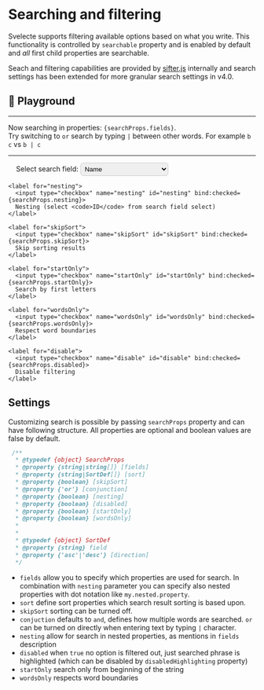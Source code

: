 <script>
  import Svelecte from '$lib/Svelecte.svelte';
  import { android } from '$lib/utils/helpers';

  import { colors } from '../colors';

  const items = 100;
  let options = [];
  let selection = null;

  for (let i = 1; i <= items; i++) {
    options.push(
      Object.assign({}, colors[i], { internal: {
        id: i
      }})
    );
  }

  let searchProps = $state({
    fields: 'name',
    skipSort: false,
    nesting: false,
    disabled: false,
    startOnly: false,
    wordsOnly: false,
  });

  let placeholder = $derived(searchProps.fields === 'internal.id'
    ? 'Search by internal (nested id)'
    : (searchProps.fields === 'hex'
      ? 'Search by hex'
      : 'Search by name'
    )
  );



</script>

# Searching and filtering

Svelecte supports filtering available options based on what you write. This functionality is controlled by `searchable`
property and is enabled by default and *all* first child properties are searchable.

Seach and filtering capabilities are provided by [sifter.js](https://github.com/brianreavis/sifter.js/) internally and search settings
has been extended for more granular search settings in v4.0.

## 🧩 Playground

<div>
  <Svelecte {options} bind:value={selection} {placeholder}
    {searchProps}
    clearable
    multiple
  >
    <!-- <div slot="option" let:item>{item.name} #{item.internal.id}</div> -->
    <!-- <b slot="icon">{iconSlot}</b>
    <svelte:fragment slot="clear-icon" let:selectedOptions let:inputValue>{selectedOptions.length ? '❌' : inputValue ? '👀' : '❓' }</svelte:fragment>
    <svelte:fragment slot="indicator-icon" let:hasDropdownOpened>{hasDropdownOpened?'😃':'😄'}</svelte:fragment> -->
  </Svelecte>

  <hr>
  <div class="block-labels">
    Now searching in properties: <code>{searchProps.fields}</code>.
    <br>
    Try switching to <code>or</code> search by typing <code>|</code> between other words. For example <code>b c</code> vs <code>b | c</code>
    <hr>
    <label for="fields">
      Select search field:
      <select name="fields" id="fields" bind:value={searchProps.fields}>
        <option value="name">Name</option>
        <option value="hex">Hex (not visible property)</option>
        <option value="internal.id">ID (nesting required)</option>
      </select>
    </label>

    <label for="nesting">
      <input type="checkbox" name="nesting" id="nesting" bind:checked={searchProps.nesting}>
      Nesting (select <code>ID</code> from search field select)
    </label>

    <label for="skipSort">
      <input type="checkbox" name="skipSort" id="skipSort" bind:checked={searchProps.skipSort}>
      Skip sorting results
    </label>

    <label for="startOnly">
      <input type="checkbox" name="startOnly" id="startOnly" bind:checked={searchProps.startOnly}>
      Search by first letters
    </label>

    <label for="wordsOnly">
      <input type="checkbox" name="wordsOnly" id="wordsOnly" bind:checked={searchProps.wordsOnly}>
      Respect word boundaries
    </label>

    <label for="disable">
      <input type="checkbox" name="disable" id="disable" bind:checked={searchProps.disabled}>
      Disable filtering
    </label>
  </div>
</div>

## Settings

Customizing search is possible by passing `searchProps` property and can have following structure. All properties are
optional and boolean values are false by default.

```js
 /**
  * @typedef {object} SearchProps
  * @property {string|string[]} [fields]
  * @property {string|SortDef[]} [sort]
  * @property {boolean} [skipSort]
  * @property {'or'} [conjunction]
  * @property {boolean} [nesting]
  * @property {boolean} [disabled]
  * @property {boolean} [startOnly]
  * @property {boolean} [wordsOnly]
  *
  *
  * @typedef {object} SortDef
  * @property {string} field
  * @property {'asc'|'desc'} [direction]
  */
```

- `fields` allow you to specify which properties are used for search. In combination with `nesting` parameter you can specify also nested properties with dot notation like `my.nested.property`.
- `sort` define sort properties which search result sorting is based upon.
- `skipSort` sorting can be turned off.
- `conjuction` defaults to `and`, defines how multiple words are searched. `or` can be turned on directly when entering text by typing `|` character.
- `nesting` allow for search in nested properties, as mentions in `fields` description
- `disabled` when `true` no option is filtered out, just searched phrase is highlighted (which can be disabled by `disabledHighlighting` property)
- `startOnly` search only from beginning of the string
- `wordsOnly` respects word boundaries

<style>
  label {
    display: inline-block;
    margin: 8px 1rem 8px 0;
  }
  .block-labels {
    & select {
      border: 1px solid #ccc;
      padding: 4px;
      border-radius: 6px;
    }
    & label {
      display: block;
      margin-bottom: 0;
      margin-left: 16px;
    }
  }
  select {
    appearance: auto;
  }
</style>
